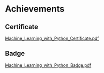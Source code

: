 

# Achievements
## Certificate
[Machine_Learning_with_Python_Certificate.pdf](https://prod-files-secure.s3.us-west-2.amazonaws.com/03e82b26-cccb-4906-bb56-adabcbdc0655/0f35a87e-0c16-48ac-af62-4e4cc34c6a19/Machine_Learning_with_Python_Certificate.pdf?X-Amz-Algorithm=AWS4-HMAC-SHA256&X-Amz-Content-Sha256=UNSIGNED-PAYLOAD&X-Amz-Credential=ASIAZI2LB4665V6S3TIN%2F20250202%2Fus-west-2%2Fs3%2Faws4_request&X-Amz-Date=20250202T041619Z&X-Amz-Expires=3600&X-Amz-Security-Token=IQoJb3JpZ2luX2VjENz%2F%2F%2F%2F%2F%2F%2F%2F%2F%2FwEaCXVzLXdlc3QtMiJHMEUCIQDuVUoMvBbj%2BS5oB8TA7DVcWjzcVf9%2FwU6NeTVreH2pyAIgPVmx7CDUNiRneZ27WVM%2FBeG%2FsOHuo8hUxJxZMYTXE74qiAQI5f%2F%2F%2F%2F%2F%2F%2F%2F%2F%2FARAAGgw2Mzc0MjMxODM4MDUiDDG%2Fc7G2z0fYy0DpfSrcA%2FaWH4oMys7C%2FVN5PQd5WOD9qzSdIwH5lL4f3y9eRI05EMpREoJAWlKurKQva9iLoaW4HategdIO7hwH0I0BshRuJpBdOQv9%2FOCB7vpK%2FYTJONjVLKVYWrnx%2Bcx%2B7h%2FYig3E8LZB762UgvSU39FQhodweOmrxP9pQvj1g06LOdKz%2F2iDQuaMUZ8Sl83PF%2FbOfV7CKWXb6CegoS2StxXGRPCFGDs16%2FPqWbbRjBrUg5t7STFnwSBjUZ7XDCijzQZ5e8yRYepMjlWHwJe5gpNaj9awcrp8ZLnLA2H6Rsq7laFSBce4gw%2F0ranAIGBEEO5Rv1LxMf8SU5fyk%2Fhc2tb%2BcUwXjkJrR16TKUvntAl0DFaGQuT0BBHnKfJs4QKpfrmLy78ixAePBnyqZN0jNYUrnzRmVmQTGG%2FlBBRbfMyg5Nbi6F%2FqTHwADXzX7yMXvYnHsclMqc%2Btc8uYgA%2FlvAIPA%2FQGr31UGQD4Fe45nDkV52mvx77W5ncuam8oKvr%2BXTWHKvSb05REd5KwfNLKDuhasqwF1XVK2U0IfR2v8kyYzPadJ6aGSwdT0XCb%2FBt%2FqfnJqb4GOdmFn2W2YI%2FnA4r%2BM%2BsgekQwiTH4jF6Zt02MGEMMALZ5T%2FK9WEjTOT1gMNjh%2B7wGOqUB%2B8G01IBVonBeJvWm%2BqQqAU8BDERURZB26Nqz2LkuCPVCCwv7ZO%2B4Jxvithb0%2FRHLxGoqIv1JhPrTdpCC8Quri%2BZZlFhnAdzneVuki40O6QseVusur4QVa7KXEB97jvin9yGHMj7hDh%2FjDjtJY5OYH3yov%2Flv2rUTG6l6rqZPMVAvN36FwEjZ8o02nRSIvoT6RDdgF134psicxwcEsix%2ByFcbn%2Fau&X-Amz-Signature=d936c1afc95e8c096ab013515c06242263f6e083ef84e42fc08ba615406908f8&X-Amz-SignedHeaders=host&x-id=GetObject)
## Badge
[Machine_Learning_with_Python_Badge.pdf](https://prod-files-secure.s3.us-west-2.amazonaws.com/03e82b26-cccb-4906-bb56-adabcbdc0655/ff622a22-73d6-44e3-9c7b-e89a8e61b7aa/Machine_Learning_with_Python_Badge.pdf?X-Amz-Algorithm=AWS4-HMAC-SHA256&X-Amz-Content-Sha256=UNSIGNED-PAYLOAD&X-Amz-Credential=ASIAZI2LB4665V6S3TIN%2F20250202%2Fus-west-2%2Fs3%2Faws4_request&X-Amz-Date=20250202T041619Z&X-Amz-Expires=3600&X-Amz-Security-Token=IQoJb3JpZ2luX2VjENz%2F%2F%2F%2F%2F%2F%2F%2F%2F%2FwEaCXVzLXdlc3QtMiJHMEUCIQDuVUoMvBbj%2BS5oB8TA7DVcWjzcVf9%2FwU6NeTVreH2pyAIgPVmx7CDUNiRneZ27WVM%2FBeG%2FsOHuo8hUxJxZMYTXE74qiAQI5f%2F%2F%2F%2F%2F%2F%2F%2F%2F%2FARAAGgw2Mzc0MjMxODM4MDUiDDG%2Fc7G2z0fYy0DpfSrcA%2FaWH4oMys7C%2FVN5PQd5WOD9qzSdIwH5lL4f3y9eRI05EMpREoJAWlKurKQva9iLoaW4HategdIO7hwH0I0BshRuJpBdOQv9%2FOCB7vpK%2FYTJONjVLKVYWrnx%2Bcx%2B7h%2FYig3E8LZB762UgvSU39FQhodweOmrxP9pQvj1g06LOdKz%2F2iDQuaMUZ8Sl83PF%2FbOfV7CKWXb6CegoS2StxXGRPCFGDs16%2FPqWbbRjBrUg5t7STFnwSBjUZ7XDCijzQZ5e8yRYepMjlWHwJe5gpNaj9awcrp8ZLnLA2H6Rsq7laFSBce4gw%2F0ranAIGBEEO5Rv1LxMf8SU5fyk%2Fhc2tb%2BcUwXjkJrR16TKUvntAl0DFaGQuT0BBHnKfJs4QKpfrmLy78ixAePBnyqZN0jNYUrnzRmVmQTGG%2FlBBRbfMyg5Nbi6F%2FqTHwADXzX7yMXvYnHsclMqc%2Btc8uYgA%2FlvAIPA%2FQGr31UGQD4Fe45nDkV52mvx77W5ncuam8oKvr%2BXTWHKvSb05REd5KwfNLKDuhasqwF1XVK2U0IfR2v8kyYzPadJ6aGSwdT0XCb%2FBt%2FqfnJqb4GOdmFn2W2YI%2FnA4r%2BM%2BsgekQwiTH4jF6Zt02MGEMMALZ5T%2FK9WEjTOT1gMNjh%2B7wGOqUB%2B8G01IBVonBeJvWm%2BqQqAU8BDERURZB26Nqz2LkuCPVCCwv7ZO%2B4Jxvithb0%2FRHLxGoqIv1JhPrTdpCC8Quri%2BZZlFhnAdzneVuki40O6QseVusur4QVa7KXEB97jvin9yGHMj7hDh%2FjDjtJY5OYH3yov%2Flv2rUTG6l6rqZPMVAvN36FwEjZ8o02nRSIvoT6RDdgF134psicxwcEsix%2ByFcbn%2Fau&X-Amz-Signature=072b13adaebb9310bf0e739aab0d9caffeb789312f4aa37e29a6b3df5346e371&X-Amz-SignedHeaders=host&x-id=GetObject)